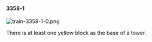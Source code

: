 #### 3358-1
![train-3358-1-0.png](https://github.com/lil-lab/nlvr/raw/master/nlvr/train/images/1/train-3358-1-0.png "train-3358-1-0.png")

There is at least one yellow block as the base of a tower.